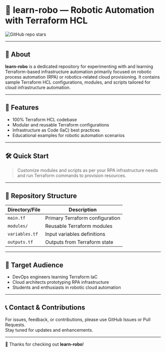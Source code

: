 # 🤖 learn-robo — Robotic Automation with Terraform HCL

![GitHub repo stars](https://img.shields.io/github/stars/nischiashok/learn-robo?style=social)

---

## 📖 About

**learn-robo** is a dedicated repository for experimenting with and learning Terraform-based infrastructure automation primarily focused on robotic process automation (RPA) or robotics-related cloud provisioning. It contains sample Terraform HCL configurations, modules, and scripts tailored for cloud infrastructure automation.

---

## 🚀 Features

- 100% Terraform HCL codebase
- Modular and reusable Terraform configurations
- Infrastructure as Code (IaC) best practices
- Educational examples for robotic automation scenarios

---

## 🛠️ Quick Start

> Customize modules and scripts as per your RPA infrastructure needs and run Terraform commands to provision resources.

---

## 📂 Repository Structure

| Directory/File | Description                      |
|----------------|--------------------------------|
| `main.tf`      | Primary Terraform configuration |
| `modules/`     | Reusable Terraform modules       |
| `variables.tf` | Input variables definitions      |
| `outputs.tf`   | Outputs from Terraform state     |

---

## 🎯 Target Audience

- DevOps engineers learning Terraform IaC
- Cloud architects prototyping RPA infrastructure
- Students and enthusiasts in robotic cloud automation



---

## 📞 Contact & Contributions

For issues, feedback, or contributions, please use GitHub Issues or Pull Requests.  
Stay tuned for updates and enhancements.

---

🙏 Thanks for checking out **learn-robo**!  


